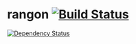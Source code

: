 # rangon [![Build Status](https://travis-ci.org/akirn/rangon.svg?branch=master)](https://travis-ci.org/akirn/rangon)
[![Dependency Status](https://david-dm.org/akirn/rangon.png)](https://david-dm.org/akirn/rangon)